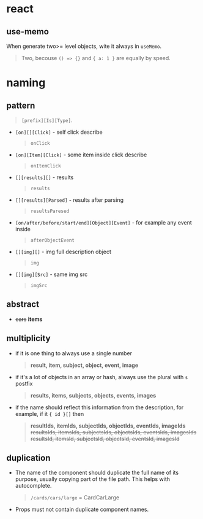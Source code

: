 # react

## use-memo

When generate two>= level objects, wite it always in `useMemo`.

> Two, becouse `() => {}` and `{ a: 1 }` are equally by speed.

# naming

## pattern

> `[prefix][Is][Type]`.

- `[on][][Click]` - self click describe
  > `onClick`
- `[on][Item][Click]` - some item inside click describe
  > `onItemClick`
- `[][results][]` - results
  > `results`
- `[][results][Parsed]` - results after parsing
  > `resultsParesed`
- `[on/after/before/start/end][Object][Event]` - for example any event inside
  > `afterObjectEvent`
- `[][img][]` - img full description object
  > `img`
- `[][img][Src]` - same img src
  > `imgSrc`

## abstract

- ~~cars~~ __items__

## multiplicity

- if it is one thing to always use a single number
  > __result, item, subject, object, event, image__
- if it's a lot of objects in an array or hash, always use the plural with `s` postfix
  > __results, items, subjects, objects, events, images__
- if the name should reflect this information from the description, for example, if it `{ id }[]` then
  > __resultIds, itemIds, subjectIds, objectIds, eventIds, imageIds__
  > ~~resultsIds, itemsIds, subjectsIds, objectsIds, eventsIds, imagesIds~~
  > ~~resultsId, itemsId, subjectsId, objectsId, eventsId, imagesId~~

## duplication

- The name of the component should duplicate the full name of its purpose, usually copying part of the file path. This helps with autocomplete.
  > `/cards/cars/large` = CardCarLarge
- Props must not contain duplicate component names.
